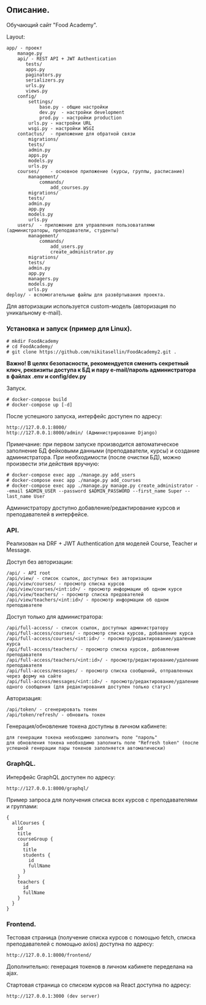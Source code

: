 ## Описание.
Обучающий сайт "Food Academy".

Layout:
```
app/ - проект
    manage.py
    api/ - REST API + JWT Authentication
       tests/
       apps.py
       paginators.py
       serializers.py
       urls.py
       views.py
    config/
        settings/
            base.py - общие настройки
            dev.py  - настройки development
            prod.py - настройки production
        urls.py - настройки URL
        wsgi.py - настройки WSGI
    contactus/  - приложение для обратной связи
        migrations/ 
        tests/    
        admin.py
        apps.py
        models.py
        urls.py
    courses/    - основное приложение (курсы, группы, расписание)
        management/
            commands/
                add_courses.py
        migrations/ 
        tests/     
        admin.py
        app.py
        models.py
        urls.py
    users/  - приложение для управления пользоваталями (администраторы, преподаватели, студенты)
        management/
            commands/   
                add_users.py
                create_administrator.py
        migrations/ 
        tests/     
        admin.py
        app.py
        managers.py
        models.py
        urls.py
deploy/ - вспомогательные файлы для развёртывания проекта.
```
Для авторизации используется custom-модель (авторизация по уникальному e-mail).

### Установка и запуск (пример для Linux).
```
# mkdir FoodAcademy
# cd FoodAcademy/
# git clone https://github.com/nikitasellin/FoodAcademy2.git .
```
**Важно! В целях безопасности, рекомендуется сменить секретный ключ, реквизиты доступа к БД и пару e-mail/пароль администратора в
файлах .env и config/dev.py**

Запуск.
```
# docker-compose build
# docker-compose up [-d]
```
После успешного запуска, интерфейс доступен по адресу:
```
http://127.0.0.1:8000/
http://127.0.0.1:8000/admin/ (Администрирование Django)
```
Примечание: при первом запуске производится автоматическое заполнение БД фейковыми данными (преподаватели, курсы) и создание администратора.
При необходимости (после очистки БД), можно произвести эти действия вручную:
```
# docker-compose exec app ./manage.py add_users
# docker-compose exec app ./manage.py add_courses
# docker-compose exec app ./manage.py manage.py create_administrator --email $ADMIN_USER --password $ADMIN_PASSWORD --first_name Super --last_name User
```
Администратору доступно добавление/редактирование курсов и преподавателей в интерфейсе.

### API.
Реализован на DRF + JWT Authentication для моделей Course, Teacher и Message.

Доступ без авторизации:

    /api/ - API root 
    /api/view/ - список ссылок, доступных без авторизации
    /api/view/courses/ - просмотр списка курсов
    /api/view/courses/<int:id>/ - просмотр информации об одном курсе
    /api/view/teachers/ - просмотр списка предователей
    /api/view/teachers/<int:id>/ - просмотр информации об одном преподавателе

Доступ только для администратора:

    /api/full-access/ - список ссылок, доступных администратору
    /api/full-access/courses/ - просмотр списка курсов, добавление курса
    /api/full-access/courses/<int:id>/ - просмотр/редактирование/удаление курса
    /api/full-access/teachers/ - просмотр списка курсов, добавление преподавателя
    /api/full-access/teachers/<int:id>/ - просмотр/редактирование/удаление преподавателя
    /api/full-access/messages/ - просмотр списка сообщений, отправленных через форму на сайте
    /api/full-access/messages/<int:id>/ - просмотр/редактирование/удаление одного сообщения (для редактирования доступен только статус)

Авторизация:

    /api/token/ - сгенерировать токен
    /api/token/refresh/ - обновить токен

Генерация/обновление токена доступны в личном кабинете:
    
    для генерации токена необходимо заполнить поле "пароль"
    для обновления токена необходимо заполнить поле "Refresh token" (после успешной генерации пары токенов заполняется автоматически)

### GraphQL.

Интерфейс GraphQL доступен по адресу:
```
http://127.0.0.1:8000/graphql/
```
Пример запроса для получения списка всех курсов с преподавателями и группами:
```
{
  allCourses {
    id
    title
    courseGroup {
      id
      title
      students {
        id
        fullName
      }
    }
    teachers {
      id
      fullName
    }    
  }
}
```

### Frontend.

Тестовая страница (получение списка курсов с помощью fetch, списка преподавателей с помощью axios) доступна по адресу:
```
http://127.0.0.1:8000/frontend/
```
Дополнительно: генерация токенов в личном кабинете переделана на ajax.

Стартовая страница со списком курсов на React доступна по адресу:
```
http://127.0.0.1:3000 (dev server)
```

